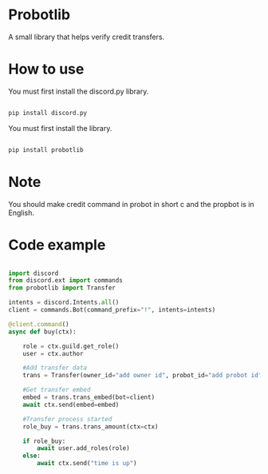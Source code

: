 # Probotlib

A small library that helps verify credit transfers.

# How to use

You must first install the discord.py library.

```sh

pip install discord.py

```

You must first install the library.

```sh

pip install probotlib

```
# Note

You should make credit command in probot in short c and the propbot is in English.

# Code example

```py

import discord
from discord.ext import commands
from probotlib import Transfer

intents = discord.Intents.all()
client = commands.Bot(command_prefix="!", intents=intents)

@client.command()
async def buy(ctx):

    role = ctx.guild.get_role() 
    user = ctx.author

    #Add transfer data
    trans = Transfer(owner_id="add owner id", probot_id="add probot id", amount="add amount", server_id="add server id")

    #Get transfer embed 
    embed = trans.trans_embed(bot=client)
    await ctx.send(embed=embed)

    #Transfer process started
    role_buy = trans.trans_amount(ctx=ctx)

    if role_buy:
        await user.add_roles(role)
    else:
        await ctx.send("time is up")

```